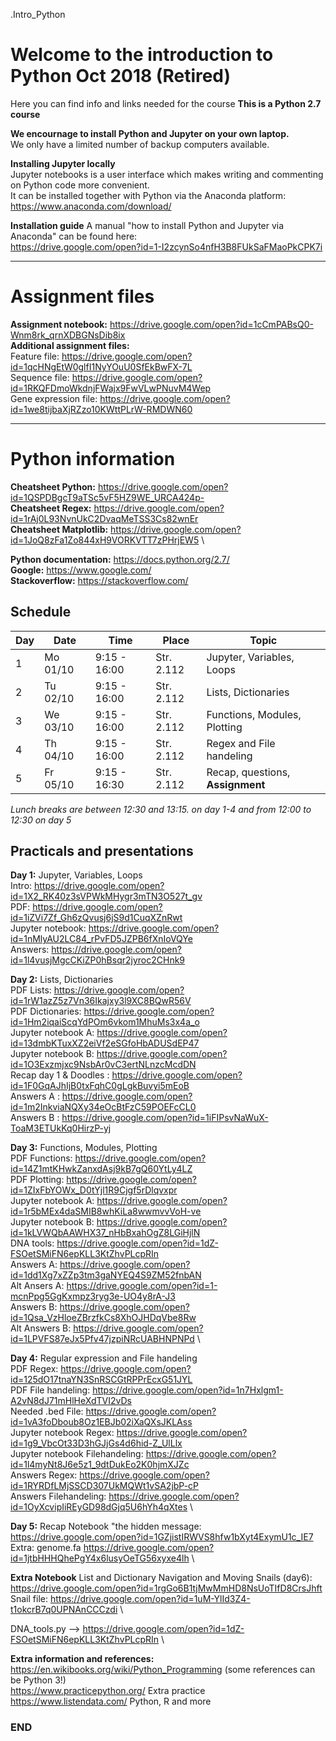 .Intro_Python

# Welcome to the introduction to Python Oct 2018 (Retired)

Here you can find info and links needed for the course
**This is a Python 2.7 course**

**We encournage to install Python and Jupyter on your own laptop.** \
We only have a limited number of backup computers available.

**Installing Jupyter locally**\
Jupyter notebooks is a user interface which makes writing and commenting on Python code more convenient.\
It can be installed together with Python via the Anaconda platform:\
https://www.anaconda.com/download/

**Installation guide**
A manual "how to install Python and Jupyter via Anaconda" can be found here:\
https://drive.google.com/open?id=1-I2zcynSo4nfH3B8FUkSaFMaoPkCPK7i 


--------------------------------------------------------------------------------------
# Assignment files 

**Assignment notebook:** https://drive.google.com/open?id=1cCmPABsQ0-Wnm8rk_qrnXDBGNsDib8ix \
**Additional assignment files:** \
Feature file: https://drive.google.com/open?id=1qcHNgEtW0glfI1NyYOuU0SfEkBwFX-7L \
Sequence file: https://drive.google.com/open?id=1RKQFDmoWkdnjFWajx9FwVLwPNuvM4Wep \
Gene expression file: https://drive.google.com/open?id=1we8tijbaXjRZzo10KWttPLrW-RMDWN60

--------------------------------------------------------------------------------------

# Python information

**Cheatsheet Python:** https://drive.google.com/open?id=1QSPDBgcT9aTSc5vF5HZ9WE_URCA424p- \
**Cheatsheet Regex:** https://drive.google.com/open?id=1rAj0L93NvnUkC2DvaqMeTSS3Cs82wnEr \
**Cheatsheet Matplotlib:** https://drive.google.com/open?id=1JoQ8zFa1Zo844xH9VORKVTT7zPHrjEW5 \

**Python documentation:** https://docs.python.org/2.7/ \
**Google:** https://www.google.com/ \
**Stackoverflow:** https://stackoverflow.com/ 

## Schedule

| Day | Date     | Time          | Place      | Topic                            |
|-----|----------|---------------|------------|----------------------------------|
| 1   | Mo 01/10 |  9:15 - 16:00 | Str. 2.112 | Jupyter, Variables, Loops        |
| 2   | Tu 02/10 |  9:15 - 16:00 | Str. 2.112 | Lists, Dictionaries              |
| 3   | We 03/10 |  9:15 - 16:00 | Str. 2.112 | Functions, Modules, Plotting     |
| 4   | Th 04/10 |  9:15 - 16:00 | Str. 2.112 | Regex and File handeling         |
| 5   | Fr 05/10 |  9:15 - 16:30 | Str. 2.112 | Recap, questions, **Assignment** |


*Lunch breaks are between 12:30 and 13:15. on day 1-4 and from 12:00 to 12:30 on day 5*



## Practicals and presentations ###

**Day 1:** Jupyter, Variables, Loops\
Intro: https://drive.google.com/open?id=1X2_RK40z3sVPWkMHygr3mTN3O527t_gv \
PDF: https://drive.google.com/open?id=1iZVi7Zf_Gh6zQvusj6jS9d1CuqXZnRwt \
Jupyter notebook: https://drive.google.com/open?id=1nMlyAU2LC84_rPvFD5JZPB6fXnIoVQYe \
Answers: https://drive.google.com/open?id=1l4vusjMgcCKiZP0hBsqr2jyroc2CHnk9 

**Day 2:** Lists, Dictionaries \
PDF Lists: https://drive.google.com/open?id=1rW1azZ5z7Vn36Ikajxy3l9XC8BQwR56V \
PDF Dictionaries: https://drive.google.com/open?id=1Hm2iqaiScqYdPOm6vkom1MhuMs3x4a_o \
Jupyter notebook A: https://drive.google.com/open?id=13dmbKTuxXZ2eiVf2eSGfoHbADUSdEP47 \
Jupyter notebook B: https://drive.google.com/open?id=1O3Exzmjxc9NsbAr0vC3ertNLnzcMcdDN \
Recap day 1 & Doodles : https://drive.google.com/open?id=1F0GqAJhIjB0txFqhC0gLgkBuvyi5mEoB \
Answers A : https://drive.google.com/open?id=1m2InkviaNQXy34eOcBtFzC59POEFcCL0 \
Answers B : https://drive.google.com/open?id=1iFIPsvNaWuX-ToaM3ETUkKq0HirzP-yj

**Day 3:** Functions, Modules, Plotting\
PDF Functions: https://drive.google.com/open?id=14Z1mtKHwkZanxdAsj9kB7gQ60YtLy4LZ \
PDF Plotting: https://drive.google.com/open?id=1ZIxFbYOWx_D0tYjl1R9Cjgf5rDlqvxpr \
Jupyter notebook A: https://drive.google.com/open?id=1r5bMEx4daSMIB8whKiLa8wwmvvVoH-ve \
Jupyter notebook B: https://drive.google.com/open?id=1kLVWQbAAWHX37_nHbBxahOgZ8LGiHjlN \
DNA tools: https://drive.google.com/open?id=1dZ-FSOetSMiFN6epKLL3KtZhvPLcpRIn \
Answers A: https://drive.google.com/open?id=1dd1Xg7xZZp3tm3gaNYEQ4S9ZM52fnbAN \
Alt Ansers A: https://drive.google.com/open?id=1-mcnPpg5GgKxmpz3ryg3e-UO4y8rA-J3 \
Answers B: https://drive.google.com/open?id=1Qsa_VzHloeZBrzfkCs8XhOJHDqVbe8Rw \
Alt Answers B: https://drive.google.com/open?id=1LPVFS87eJx5Pfv47jzpiNRcUABHNPNPd \

**Day 4:** Regular expression and File handeling\
PDF Regex: https://drive.google.com/open?id=125dO17tnaYN3SnRSCGtRPPrEcxG51JYL \
PDF File handeling: https://drive.google.com/open?id=1n7Hxlgm1-A2vN8dJ71mHlHeXdTVI2vDs \
Needed .bed File: https://drive.google.com/open?id=1vA3foDboub8Oz1EBJb02iXaQXsJKLAss \
Jupyter notebook Regex: https://drive.google.com/open?id=1g9_VbcOt33D3hGJjGs4d6hid-Z_UlLlx \
Jupyter notebook Filehandeling: https://drive.google.com/open?id=1l4myNt8J6e5z1_9dtDukEo2K0hjmXJZc \
Answers Regex: https://drive.google.com/open?id=1RYRDfLMjSSCD307UkMQWt1vSA2jbP-cP \
Answers Filehandeling: https://drive.google.com/open?id=1OyXcvipIiREyGD98dGjq5U6hYh4qXtes \

**Day 5:** Recap
Notebook "the hidden message: https://drive.google.com/open?id=1GZjistIRWVS8hfw1bXyt4ExymU1c_IE7 \
Extra: genome.fa https://drive.google.com/open?id=1jtbHHHQhePgY4x6lusyOeTG56xyxe4lh \


**Extra Notebook** List and Dictionary Navigation and Moving Snails (day6): \
https://drive.google.com/open?id=1rgGo6B1tjMwMmHD8NsUoTIfD8CrsJhft \
      Snail file: https://drive.google.com/open?id=1uM-YlId3Z4-t1okcrB7q0UPNAnCCCzdi \

  DNA_tools.py -->  https://drive.google.com/open?id=1dZ-FSOetSMiFN6epKLL3KtZhvPLcpRIn \


**Extra information and references:** \
https://en.wikibooks.org/wiki/Python_Programming (some references can be Python 3!) \
https://www.practicepython.org/ Extra practice \
https://www.listendata.com/ Python, R and more


### END

